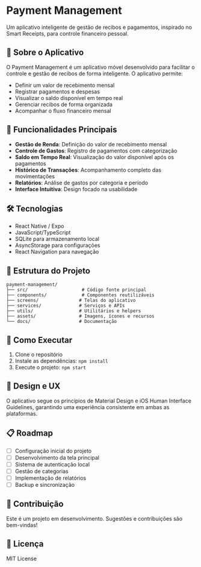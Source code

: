 # Payment Management

Um aplicativo inteligente de gestão de recibos e pagamentos, inspirado no Smart Receipts, para controle financeiro pessoal.

## 📱 Sobre o Aplicativo

O Payment Management é um aplicativo móvel desenvolvido para facilitar o controle e gestão de recibos de forma inteligente. O aplicativo permite:

- Definir um valor de recebimento mensal
- Registrar pagamentos e despesas
- Visualizar o saldo disponível em tempo real
- Gerenciar recibos de forma organizada
- Acompanhar o fluxo financeiro mensal

## 🎯 Funcionalidades Principais

- **Gestão de Renda**: Definição do valor de recebimento mensal
- **Controle de Gastos**: Registro de pagamentos com categorização
- **Saldo em Tempo Real**: Visualização do valor disponível após os pagamentos
- **Histórico de Transações**: Acompanhamento completo das movimentações
- **Relatórios**: Análise de gastos por categoria e período
- **Interface Intuitiva**: Design focado na usabilidade

## 🛠️ Tecnologias

- React Native / Expo
- JavaScript/TypeScript
- SQLite para armazenamento local
- AsyncStorage para configurações
- React Navigation para navegação

## 📁 Estrutura do Projeto

```
payment-management/
├── src/                    # Código fonte principal
├── components/             # Componentes reutilizáveis
├── screens/               # Telas do aplicativo
├── services/              # Serviços e APIs
├── utils/                 # Utilitários e helpers
├── assets/                # Imagens, ícones e recursos
└── docs/                  # Documentação
```

## 🚀 Como Executar

1. Clone o repositório
2. Instale as dependências: `npm install`
3. Execute o projeto: `npm start`

## 🎨 Design e UX

O aplicativo segue os princípios de Material Design e iOS Human Interface Guidelines, garantindo uma experiência consistente em ambas as plataformas.

## 📋 Roadmap

- [ ] Configuração inicial do projeto
- [ ] Desenvolvimento da tela principal
- [ ] Sistema de autenticação local
- [ ] Gestão de categorias
- [ ] Implementação de relatórios
- [ ] Backup e sincronização

## 🤝 Contribuição

Este é um projeto em desenvolvimento. Sugestões e contribuições são bem-vindas!

## 📄 Licença

MIT License